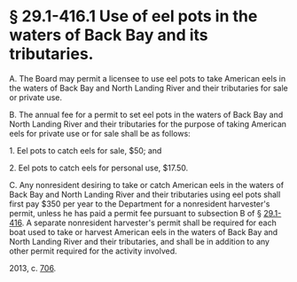 # § 29.1-416.1 Use of eel pots in the waters of Back Bay and its tributaries.

<p>A. The Board may permit a licensee to use eel pots to take American eels in the waters of Back Bay and North Landing River and their tributaries for sale or private use.</p><p>B. The annual fee for a permit to set eel pots in the waters of Back Bay and North Landing River and their tributaries for the purpose of taking American eels for private use or for sale shall be as follows:</p><p>1. Eel pots to catch eels for sale, $50; and</p><p>2. Eel pots to catch eels for personal use, $17.50.</p><p>C. Any nonresident desiring to take or catch American eels in the waters of Back Bay and North Landing River and their tributaries using eel pots shall first pay $350 per year to the Department for a nonresident harvester's permit, unless he has paid a permit fee pursuant to subsection B of § <a href='http://law.lis.virginia.gov/vacode/29.1-416/'>29.1-416</a>. A separate nonresident harvester's permit shall be required for each boat used to take or harvest American eels in the waters of Back Bay and North Landing River and their tributaries, and shall be in addition to any other permit required for the activity involved.</p><p>2013, c. <a href='http://lis.virginia.gov/cgi-bin/legp604.exe?131+ful+CHAP0706'>706</a>.</p>